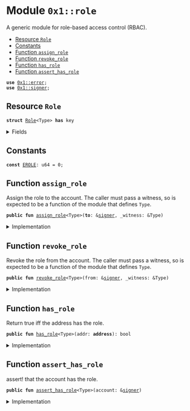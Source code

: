 
<a name="0x1_role"></a>

# Module `0x1::role`

A generic module for role-based access control (RBAC).


-  [Resource `Role`](#0x1_role_Role)
-  [Constants](#@Constants_0)
-  [Function `assign_role`](#0x1_role_assign_role)
-  [Function `revoke_role`](#0x1_role_revoke_role)
-  [Function `has_role`](#0x1_role_has_role)
-  [Function `assert_has_role`](#0x1_role_assert_has_role)


<pre><code><b>use</b> <a href="">0x1::error</a>;
<b>use</b> <a href="">0x1::signer</a>;
</code></pre>



<a name="0x1_role_Role"></a>

## Resource `Role`



<pre><code><b>struct</b> <a href="role.md#0x1_role_Role">Role</a>&lt;Type&gt; <b>has</b> key
</code></pre>



<details>
<summary>Fields</summary>


<dl>
<dt>
<code>dummy_field: bool</code>
</dt>
<dd>

</dd>
</dl>


</details>

<a name="@Constants_0"></a>

## Constants


<a name="0x1_role_EROLE"></a>



<pre><code><b>const</b> <a href="role.md#0x1_role_EROLE">EROLE</a>: u64 = 0;
</code></pre>



<a name="0x1_role_assign_role"></a>

## Function `assign_role`

Assign the role to the account. The caller must pass a witness, so is
expected to be a function of the module that defines <code>Type</code>.


<pre><code><b>public</b> <b>fun</b> <a href="role.md#0x1_role_assign_role">assign_role</a>&lt;Type&gt;(<b>to</b>: &<a href="">signer</a>, _witness: &Type)
</code></pre>



<details>
<summary>Implementation</summary>


<pre><code><b>public</b> <b>fun</b> <a href="role.md#0x1_role_assign_role">assign_role</a>&lt;Type&gt;(<b>to</b>: &<a href="">signer</a>, _witness: &Type) {
    <b>assert</b>!(!<a href="role.md#0x1_role_has_role">has_role</a>&lt;Type&gt;(<a href="_address_of">signer::address_of</a>(<b>to</b>)), <a href="_already_exists">error::already_exists</a>(<a href="role.md#0x1_role_EROLE">EROLE</a>));
    <b>move_to</b>&lt;<a href="role.md#0x1_role_Role">Role</a>&lt;Type&gt;&gt;(<b>to</b>, <a href="role.md#0x1_role_Role">Role</a>&lt;Type&gt;{});
}
</code></pre>



</details>

<a name="0x1_role_revoke_role"></a>

## Function `revoke_role`

Revoke the role from the account. The caller must pass a witness, so is
expected to be a function of the module that defines <code>Type</code>.


<pre><code><b>public</b> <b>fun</b> <a href="role.md#0x1_role_revoke_role">revoke_role</a>&lt;Type&gt;(from: &<a href="">signer</a>, _witness: &Type)
</code></pre>



<details>
<summary>Implementation</summary>


<pre><code><b>public</b> <b>fun</b> <a href="role.md#0x1_role_revoke_role">revoke_role</a>&lt;Type&gt;(from: &<a href="">signer</a>, _witness: &Type) <b>acquires</b> <a href="role.md#0x1_role_Role">Role</a> {
    <b>assert</b>!(<a href="role.md#0x1_role_has_role">has_role</a>&lt;Type&gt;(<a href="_address_of">signer::address_of</a>(from)), <a href="_not_found">error::not_found</a>(<a href="role.md#0x1_role_EROLE">EROLE</a>));
    <b>let</b> <a href="role.md#0x1_role_Role">Role</a>&lt;Type&gt;{} = <b>move_from</b>&lt;<a href="role.md#0x1_role_Role">Role</a>&lt;Type&gt;&gt;(<a href="_address_of">signer::address_of</a>(from));
}
</code></pre>



</details>

<a name="0x1_role_has_role"></a>

## Function `has_role`

Return true iff the address has the role.


<pre><code><b>public</b> <b>fun</b> <a href="role.md#0x1_role_has_role">has_role</a>&lt;Type&gt;(addr: <b>address</b>): bool
</code></pre>



<details>
<summary>Implementation</summary>


<pre><code><b>public</b> <b>fun</b> <a href="role.md#0x1_role_has_role">has_role</a>&lt;Type&gt;(addr: <b>address</b>): bool {
    <b>exists</b>&lt;<a href="role.md#0x1_role_Role">Role</a>&lt;Type&gt;&gt;(addr)
}
</code></pre>



</details>

<a name="0x1_role_assert_has_role"></a>

## Function `assert_has_role`

assert! that the account has the role.


<pre><code><b>public</b> <b>fun</b> <a href="role.md#0x1_role_assert_has_role">assert_has_role</a>&lt;Type&gt;(account: &<a href="">signer</a>)
</code></pre>



<details>
<summary>Implementation</summary>


<pre><code><b>public</b> <b>fun</b> <a href="role.md#0x1_role_assert_has_role">assert_has_role</a>&lt;Type&gt;(account: &<a href="">signer</a>) {
    <b>assert</b>!(<a href="role.md#0x1_role_has_role">has_role</a>&lt;Type&gt;(<a href="_address_of">signer::address_of</a>(account)), <a href="_not_found">error::not_found</a>(<a href="role.md#0x1_role_EROLE">EROLE</a>));
}
</code></pre>



</details>
